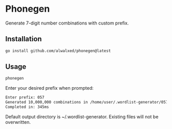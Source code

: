 # Phonegen

Generate 7-digit number combinations with custom prefix.

## Installation

```bash
go install github.com/alwalxed/phonegen@latest
```

## Usage

```bash
phonegen
```

Enter your desired prefix when prompted:

```bash
Enter prefix: 057
Generated 10,000,000 combinations in /home/user/.wordlist-generator/057-XXX-XXXX.txt
Completed in: 345ms
```

Default output directory is ~/.wordlist-generator. Existing files will not be overwritten.
